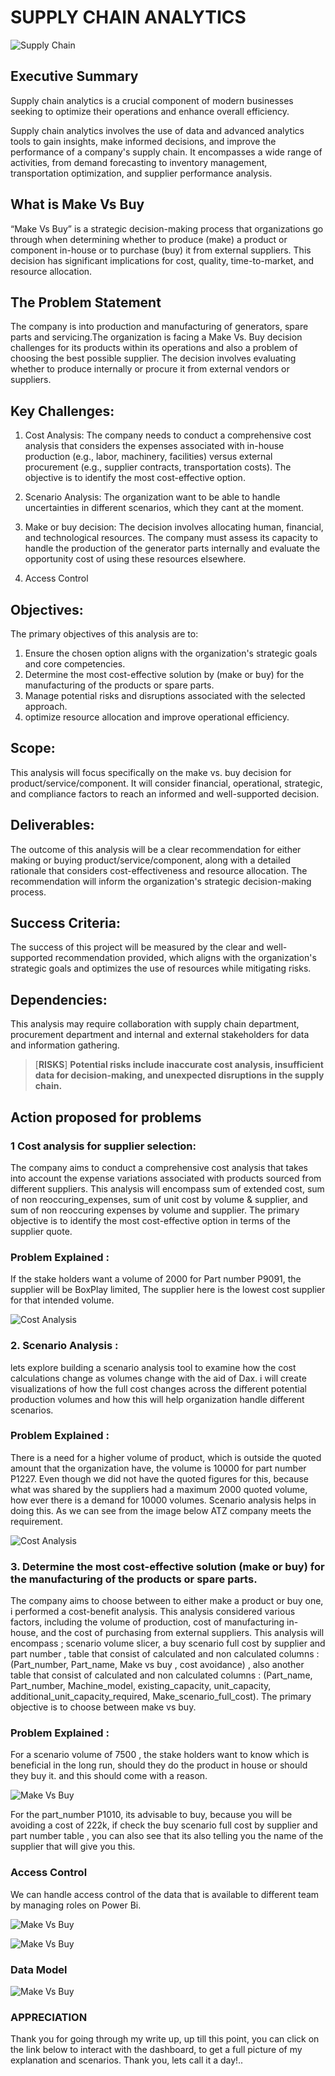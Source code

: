 # SUPPLY CHAIN ANALYTICS

![Supply Chain](supply.jpg)
## Executive Summary
Supply chain analytics is a crucial component of modern businesses seeking to optimize their operations and enhance overall efficiency.

Supply chain analytics involves the use of data and advanced analytics tools to gain insights, make informed decisions, and improve the performance of a company's supply chain. It encompasses a wide range of activities, from demand forecasting to inventory management, transportation optimization, and supplier performance analysis.

## What is Make Vs Buy
“Make Vs Buy” is a strategic decision-making process that organizations go through when determining whether to produce (make) a product or component in-house or to purchase (buy) it from external suppliers. This decision has significant implications for cost, quality, time-to-market, and resource allocation.

## The Problem Statement

The company is into production and manufacturing of generators, spare parts and servicing.The organization is facing a Make Vs. Buy decision challenges for its products within its operations and also a problem of choosing the best possible supplier. The decision involves evaluating whether to produce internally or procure it from external vendors or suppliers.


## Key Challenges:

1. Cost Analysis: The company needs to conduct a comprehensive cost analysis that considers the expenses associated with in-house production (e.g., labor, machinery, facilities) versus external procurement (e.g., supplier contracts, transportation costs). The objective is to identify the most cost-effective option.

1. Scenario Analysis: The organization want to be able to handle uncertainties in different scenarios, which they cant at the moment.

1. Make or buy decision: The decision involves allocating human, financial, and technological resources. The company must assess its capacity to handle the production of the generator parts internally and evaluate the opportunity cost of using these resources elsewhere.

1. Access Control



## Objectives:

The primary objectives of this analysis are to:

1. Ensure the chosen option aligns with the organization's strategic goals and core competencies.
1. Determine the most cost-effective solution by (make or buy) for the manufacturing of the products or spare parts.
1. Manage potential risks and disruptions associated with the selected approach.
1. optimize resource allocation and improve operational efficiency.


## Scope:
This analysis will focus specifically on the make vs. buy decision for product/service/component. It will consider financial, operational, strategic, and compliance factors to reach an informed and well-supported decision.

## Deliverables:
The outcome of this analysis will be a clear recommendation for either making or buying product/service/component, along with a detailed rationale that considers cost-effectiveness and resource allocation. The recommendation will inform the organization's strategic decision-making process.

## Success Criteria:
The success of this project will be measured by the clear and well-supported recommendation provided, which aligns with the organization's strategic goals and optimizes the use of resources while mitigating risks.

## Dependencies:
This analysis may require collaboration with supply chain department, procurement department and internal and external stakeholders for data and information gathering. 


> [**RISKS**]
> **Potential risks include inaccurate cost analysis, insufficient data for decision-making, and unexpected disruptions in the supply chain.**


## Action proposed for problems

### 1 Cost analysis for supplier selection:
The company aims to conduct a comprehensive cost analysis that takes into account the expense variations associated with products sourced from different suppliers. This analysis will encompass sum of extended cost, sum of non reoccuring_expenses, sum of unit cost by volume & supplier, and sum of non reoccuring expenses by volume and supplier. The primary objective is to identify the most cost-effective option in terms of the supplier quote. 

### Problem Explained :
If the stake holders want a volume of 2000 for Part number P9091, the supplier will be BoxPlay limited, The supplier here is the lowest cost supplier for that intended volume.



![Cost Analysis](cost_analysis.jpg)

### 2. Scenario Analysis :
lets explore building a scenario analysis tool to examine how the cost calculations change as volumes change with the aid of Dax. i will create visualizations of how the full cost changes across the different potential production volumes and how this will help organization handle different scenarios.



### Problem Explained  :
There is a need for a higher volume of product, which is outside the quoted amount that the organization have, the volume is 10000 for part number P1227. Even though we did not have the quoted figures for this, because what was shared by the suppliers had a maximum 2000 quoted volume, how ever there is a demand for 10000 volumes. Scenario analysis helps in doing this. As we can see from the image below ATZ company meets the requirement.

![Cost Analysis](Scenario_analysis.jpg)


### 3. Determine the most cost-effective solution (make or buy) for the manufacturing of the products or spare parts.

 The company aims to choose between to either make a product or buy one, i performed a cost-benefit analysis. This analysis considered various factors, including the volume of production, cost of manufacturing in-house, and the cost of purchasing from external suppliers. This analysis will encompass ; scenario volume slicer, a buy scenario full cost by supplier and part number , table that consist of calculated and non calculated columns : (Part_number, Part_name, Make vs buy , cost avoidance) , also another table that consist of calculated and non calculated columns : (Part_name, Part_number, Machine_model, existing_capacity, unit_capacity, additional_unit_capacity_required, Make_scenario_full_cost). The primary objective is to choose between make vs buy.
 

 ### Problem Explained  : 
 For a scenario volume of 7500 , the stake holders want to know which is beneficial in the long run, should they do the product in house or should they buy it. and this should come with a reason.

![Make Vs Buy](Make_vs_buy.jpg)


For the part_number P1010, its advisable to buy, because you will be avoiding a cost of 222k, if check the buy scenario full cost by supplier and part number table , you can also see that its also telling you the name of the supplier that will give you this.


### Access Control

We can handle access control of the data that is available to different team by managing roles on Power Bi.

![Make Vs Buy](manage_roles.jpg)

![Make Vs Buy](view_as.jpg)



### Data Model

![Make Vs Buy](data_model.jpg)



### APPRECIATION

Thank you for going through my write up, up till this point, you can click on the link below to interact with the dashboard, to get a full picture of my explanation and scenarios. Thank you, lets call it a day!..


















